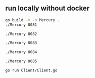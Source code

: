 


## run locally without docker

```bash
go build -v -o Mercury .
./Mercury 8081 

./Mercury 8082

./Mercury 8083

./Mercury 8084

./Mercury 8085

go run Client/Client.go              
```

